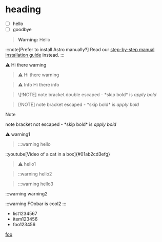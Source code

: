 # heading

- [ ] hello
- [ ] goodbye

> **Warning:**
Hello

:::note[Prefer to install Astro manually?]
Read our [step-by-step manual installation guide](/en/install/manual/) instead.
:::

:warning: Hi there warning

> :warning:
> Hi there warning

> :warning: Info
> Hi there info

> \\[!NOTE]
> note bracket double escaped - \*skip bold\* is *apply bold*

> \[!NOTE]
> note bracket escaped - \*skip bold\* is *apply bold*

> [!NOTE]
> note bracket not escaped - \*skip bold\* is *apply bold*

:warning: warning1

> :::warning hello

::youtube[Video of a cat in a box]{#01ab2cd3efg}

> :warning: hello1

> ::warning hello2

> :::warning hello3


:::warning warning2

:::warning
FOobar is cool2
:::

- list1234567
- item123456
- foo123456

[foo](https://www.me.com?foo=a&b=bar)
